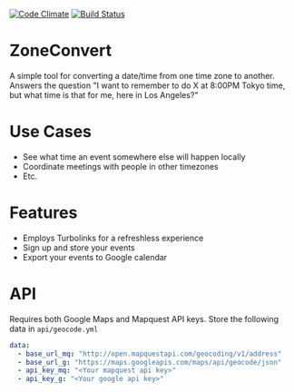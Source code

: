 [![Code Climate](https://codeclimate.com/github/etdev/zoneconvert/badges/gpa.svg)](https://codeclimate.com/github/etdev/zoneconvert)  [![Build Status](https://circleci.com/gh/etdev/zoneconvert.svg?&style=shield&circle-token=12036235fb756d54fc438f47e0ca70ea6c08dc07)](https://circleci.com/gh/etdev/zoneconvert)

# ZoneConvert
A simple tool for converting a date/time from one time zone to another.  Answers the question "I want to remember to do X at 8:00PM Tokyo time, but what time is that for me, here in Los Angeles?"

# Use Cases
* See what time an event somewhere else will happen locally
* Coordinate meetings with people in other timezones
* Etc.

# Features
* Employs Turbolinks for a refreshless experience
* Sign up and store your events
* Export your events to Google calendar

# API
Requires both Google Maps and Mapquest API keys.  Store the following data in ``api/geocode.yml``

```yaml
data:
  - base_url_mq: "http://open.mapquestapi.com/geocoding/v1/address"
  - base_url_g: "https://maps.googleapis.com/maps/api/geocode/json"
  - api_key_mq: "<Your mapquest api key>"
  - api_key_g: "<Your google api key>"
```
